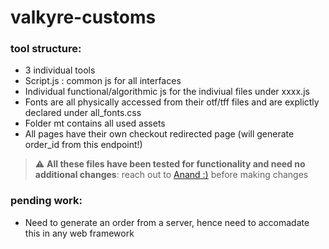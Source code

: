 # valkyre-customs
### tool structure:
- 3 individual tools
- Script.js : common js for all interfaces
- Individual functional/algorithmic js for the indiviual files under xxxx.js
- Fonts are all physically accessed from their otf/tff files and are explictly declared under all_fonts.css
- Folder mt contains all used assets 
- All pages have their own checkout redirected page (will generate order_id from this endpoint!)
> :warning: **All these files have been tested for functionality and need no additional changes**: reach out to [Anand :)](https://github.com/Anandsure) before making changes
### pending work:
- Need to generate an order from a server, hence need to accomadate this in any web framework
